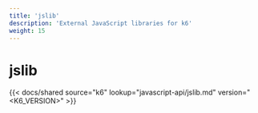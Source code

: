 ```yaml
---
title: 'jslib'
description: 'External JavaScript libraries for k6'
weight: 15
---
```


# jslib

{{< docs/shared source="k6" lookup="javascript-api/jslib.md" version="<K6_VERSION>" >}}
